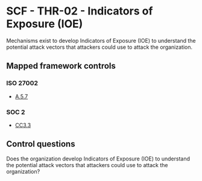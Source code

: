# SCF - THR-02 - Indicators of Exposure (IOE)
Mechanisms exist to develop Indicators of Exposure (IOE) to understand the potential attack vectors that attackers could use to attack the organization. 
## Mapped framework controls
### ISO 27002
- [A.5.7](../iso27002/a-5.md#a57)
  
### SOC 2
- [CC3.3](../soc2/cc33.md)
  
## Control questions
Does the organization develop Indicators of Exposure (IOE) to understand the potential attack vectors that attackers could use to attack the organization? 
  